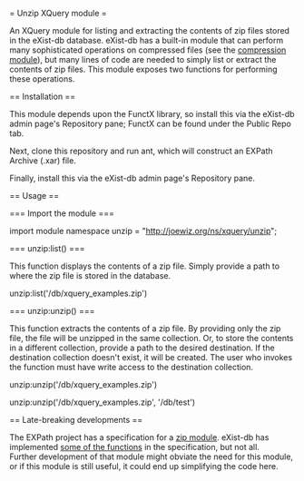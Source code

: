 = Unzip XQuery module =

An XQuery module for listing and extracting the contents of zip files stored in the eXist-db database.
eXist-db has a built-in module that can perform many sophisticated operations on compressed files
(see the [compression module](http://exist-db.org/exist/functions/compression)), but many lines of
code are needed to simply list or extract the contents of zip files.  This module exposes two functions
for performing these operations.

== Installation ==

This module depends upon the FunctX library, so install this via the eXist-db admin page's Repository pane;
FunctX can be found under the Public Repo tab. 

Next, clone this repository and run ant, which will construct an EXPath Archive (.xar) file.  

Finally, install this via the eXist-db admin page's Repository pane.

== Usage ==

=== Import the module === 

import module namespace unzip = "http://joewiz.org/ns/xquery/unzip";

=== unzip:list() ===

This function displays the contents of a zip file.  Simply provide a path to where the zip file is 
stored in the database.

unzip:list('/db/xquery_examples.zip')

=== unzip:unzip() === 

This function extracts the contents of a zip file.  By providing only the zip file, the file will be unzipped
in the same collection.  Or, to store the contents in a different collection, provide a path to the desired 
destination.  If the destination collection doesn't exist, it will be created.  The user who invokes the function
must have write access to the destination collection.

unzip:unzip('/db/xquery_examples.zip')

unzip:unzip('/db/xquery_examples.zip', '/db/test')

== Late-breaking developments ==

The EXPath project has a specification for a [zip module](http://expath.org/spec/zip).  eXist-db has 
implemented [some of the functions](http://exist-db.org/exist/functions/zip) in the specification, but not all.  
Further development of that module might obviate the need for this module, or if this module is still useful,
it could end up simplifying the code here.